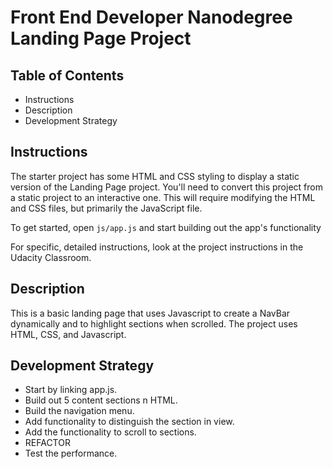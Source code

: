# Front End Developer Nanodegree Landing Page Project

## Table of Contents

* Instructions
* Description
* Development Strategy


## Instructions

The starter project has some HTML and CSS styling to display a static version of the Landing Page project. You'll need to convert this project from a static project to an interactive one. This will require modifying the HTML and CSS files, but primarily the JavaScript file.

To get started, open `js/app.js` and start building out the app's functionality

For specific, detailed instructions, look at the project instructions in the Udacity Classroom.

## Description

This is a basic landing page that uses Javascript to create a NavBar dynamically and to highlight sections when scrolled. The project uses HTML, CSS, and Javascript. 

## Development Strategy
- Start by linking app.js.
- Build out 5 content sections n HTML.
- Build the navigation menu.
- Add functionality to distinguish the section in view.
- Add the functionality to scroll to sections.
- REFACTOR
- Test the performance.
